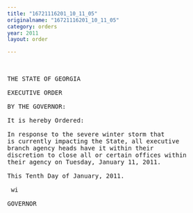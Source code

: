 ```yaml
---
title: "16721116201_10_11_05"
originalname: "16721116201_10_11_05"
category: orders
year: 2011
layout: order

---
```

<pre>
 

THE STATE OF GEORGIA

EXECUTIVE ORDER

BY THE GOVERNOR:

It is hereby Ordered:

In response to the severe winter storm that
is currently impacting the State, all executive
branch agency heads have it within their
discretion to close all or certain offices within
their agency on Tuesday, January 11, 2011.

This Tenth Day of January, 2011.

 wi

GOVERNOR

</pre>
